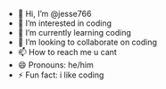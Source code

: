 - 👋 Hi, I’m @jesse766
- 👀 I’m interested in coding
- 🌱 I’m currently learning coding
- 💞️ I’m looking to collaborate on coding
- 📫 How to reach me u cant
- 😄 Pronouns: he/him
- ⚡ Fun fact: i like coding

<!---
jesse766/jesse766 is a ✨ special ✨ repository because its `README.md` (this file) appears on your GitHub profile.
You can click the Preview link to take a look at your changes.
--->
